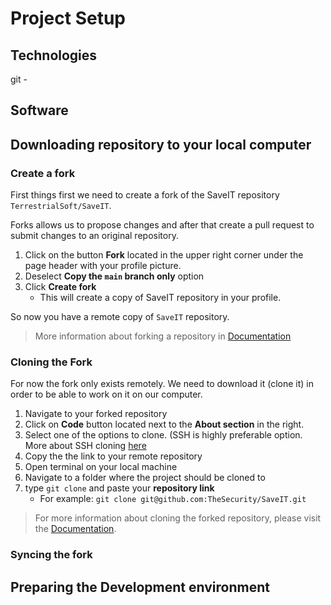 # Project Setup

## Technologies

git -

## Software


## Downloading repository to your local computer

### Create a fork

First things first we need to create a fork of the SaveIT repository `TerrestrialSoft/SaveIT`.

Forks allows us to propose changes and after that create a pull request to submit changes to an original repository.

1. Click on the button **Fork** located in the upper right corner under the page header with your profile picture.
1. Deselect **Copy the `main` branch only** option
1. Click **Create fork** 
    - This will create a copy of SaveIT repository in your profile.

So now you have a remote copy of `SaveIT` repository.

> More information about forking a repository in [Documentation](https://docs.github.com/en/get-started/quickstart/fork-a-repo#forking-a-repository)

### Cloning the Fork

For now the fork only exists remotely. We need to download it (clone it) in order to be able to work on it on our computer.

1. Navigate to your forked repository
1. Click on **Code** button located next to the **About section** in the right.
1. Select one of the options to clone. (SSH is highly preferable option. More about SSH cloning [here](https://docs.github.com/en/authentication/connecting-to-github-with-ssh/adding-a-new-ssh-key-to-your-github-account)
1. Copy the the link to your remote repository
1. Open terminal on your local machine
1. Navigate to a folder where the project should be cloned to
1. type `git clone` and paste your **repository link**
    - For example: `git clone git@github.com:TheSecurity/SaveIT.git`

> For more information about cloning the forked repository, please visit the [Documentation](https://docs.github.com/en/get-started/quickstart/fork-a-repo#cloning-your-forked-repository).


### Syncing the fork

## Preparing the Development environment



